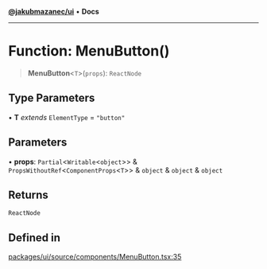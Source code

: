[**@jakubmazanec/ui**](../README.md) • **Docs**

---

# Function: MenuButton()

> **MenuButton**\<`T`\>(`props`): `ReactNode`

## Type Parameters

• **T** _extends_ `ElementType` = `"button"`

## Parameters

• **props**: `Partial`\<`Writable`\<`object`\>\> & `PropsWithoutRef`\<`ComponentProps`\<`T`\>\> &
`object` & `object` & `object`

## Returns

`ReactNode`

## Defined in

[packages/ui/source/components/MenuButton.tsx:35](https://github.com/jakubmazanec/tools/blob/29163046acd1da0224b08fd05ca40f385e9ab4e5/packages/ui/source/components/MenuButton.tsx#L35)
